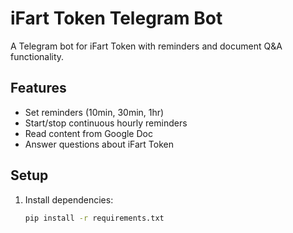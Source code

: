 # iFart Token Telegram Bot

A Telegram bot for iFart Token with reminders and document Q&A functionality.

## Features

- Set reminders (10min, 30min, 1hr)
- Start/stop continuous hourly reminders
- Read content from Google Doc
- Answer questions about iFart Token

## Setup

1. Install dependencies:
   ```bash
   pip install -r requirements.txt
